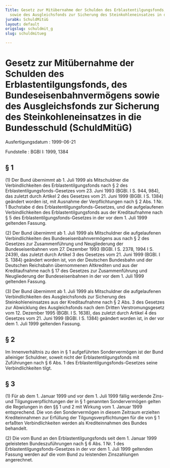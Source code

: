 ```yaml
---
Title: Gesetz zur Mitübernahme der Schulden des Erblastentilgungsfonds, des Bundeseisenbahnvermögens
  sowie des Ausgleichsfonds zur Sicherung des Steinkohleneinsatzes in die Bundesschuld
jurabk: SchuldMitüG
layout: default
origslug: schuldmit_g
slug: schuldmitueg

---
```


# Gesetz zur Mitübernahme der Schulden des Erblastentilgungsfonds, des Bundeseisenbahnvermögens sowie des Ausgleichsfonds zur Sicherung des Steinkohleneinsatzes in die Bundesschuld (SchuldMitüG)

Ausfertigungsdatum
:   1999-06-21

Fundstelle
:   BGBl I: 1999, 1384



## § 1

(1) Der Bund übernimmt ab 1. Juli 1999 als Mitschuldner die
Verbindlichkeiten des Erblastentilgungsfonds nach § 2 des
Erblastentilgungsfonds-Gesetzes vom 23. Juni 1993 (BGBl. I S. 944,
984), das zuletzt durch Artikel 2 des Gesetzes vom 21. Juni 1999
(BGBl. I S. 1384) geändert worden ist, mit Ausnahme der
Verpflichtungen nach § 2 Abs. 1 Nr. 1 Buchstabe d des
Erblastentilgungsfonds-Gesetzes, und die aufgelaufenen
Verbindlichkeiten des Erblastentilgungsfonds aus der Kreditaufnahme
nach § 5 des Erblastentilgungsfonds-Gesetzes in der vor dem 1. Juli
1999 geltenden Fassung.

(2) Der Bund übernimmt ab 1. Juli 1999 als Mitschuldner die
aufgelaufenen Verbindlichkeiten des Bundeseisenbahnvermögens aus nach
§ 2 des Gesetzes zur Zusammenführung und Neugliederung der
Bundeseisenbahnen vom 27. Dezember 1993 (BGBl. I S. 2378, 1994 I S.
2439), das zuletzt durch Artikel 3 des Gesetzes vom 21. Juni 1999
(BGBl. I S. 1384) geändert worden ist, von der Deutschen Bundesbahn
und der Deutschen Reichsbahn übernommenen Altkrediten und aus der
Kreditaufnahme nach § 17 des Gesetzes zur Zusammenführung und
Neugliederung der Bundeseisenbahnen in der vor dem 1. Juli 1999
geltenden Fassung.

(3) Der Bund übernimmt ab 1. Juli 1999 als Mitschuldner die
aufgelaufenen Verbindlichkeiten des Ausgleichsfonds zur Sicherung des
Steinkohleneinsatzes aus der Kreditaufnahme nach § 2 Abs. 3 des
Gesetzes zur Abwicklung des Ausgleichsfonds nach dem Dritten
Verstromungsgesetz vom 12. Dezember 1995 (BGBl. I S. 1638), das
zuletzt durch Artikel 4 des Gesetzes vom 21. Juni 1999 (BGBl. I S.
1384) geändert worden ist, in der vor dem 1. Juli 1999 geltenden
Fassung.


## § 2

Im Innenverhältnis zu den in § 1 aufgeführten Sondervermögen ist der
Bund alleiniger Schuldner, soweit nicht der Erblastentilgungsfonds mit
Zuführungen nach § 6 Abs. 1 des Erblastentilgungsfonds-Gesetzes seine
Verbindlichkeiten tilgt.


## § 3

(1) Für ab dem 1. Januar 1999 und vor dem 1. Juli 1999 fällig werdende
Zins- und Tilgungsverpflichtungen der in § 1 genannten Sondervermögen
gelten die Regelungen in den §§ 1 und 2 mit Wirkung vom 1. Januar 1999
entsprechend. Die von den Sondervermögen in diesem Zeitraum erzielten
Krediteinnahmen zur Erfüllung der Tilgungsverpflichtungen für die von
§ 1 erfaßten Verbindlichkeiten werden als Krediteinnahmen des Bundes
behandelt.

(2) Die vom Bund an den Erblastentilgungsfonds seit dem 1. Januar 1999
geleisteten Bundeszuführungen nach § 6 Abs. 1 Nr. 1 des
Erblastentilgungsfonds-Gesetzes in der vor dem 1. Juli 1999 geltenden
Fassung werden auf die vom Bund zu leistenden Zinszahlungen
angerechnet.

